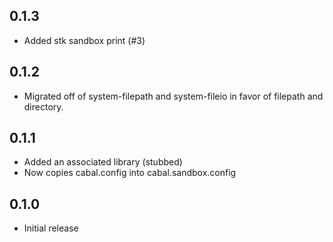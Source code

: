 ## 0.1.3

* Added stk sandbox print (#3)

## 0.1.2

* Migrated off of system-filepath and system-fileio
  in favor of filepath and directory.

## 0.1.1

* Added an associated library (stubbed)
* Now copies cabal.config into cabal.sandbox.config

## 0.1.0

* Initial release
